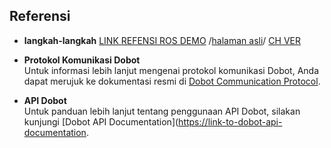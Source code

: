## Referensi

- **langkah-langkah**
[LINK REFENSI ROS DEMO](https://download.dobot.cc/development-protocol/dobot-magician/win7-win10/en/Dobot-Magician-ROS-Demo.zip) /[halaman asli](https://www.dobot-robots.com/products/education/magician.html)/ 
[CH VER](https://github.com/Dobot-Arm/Magician_ROS/blob/main/Dobot%20Magicain%20Demo%E8%AF%B4%E6%98%8E%20(ROS).pdf)


- **Protokol Komunikasi Dobot**  
  Untuk informasi lebih lanjut mengenai protokol komunikasi Dobot, Anda dapat merujuk ke dokumentasi resmi di [Dobot Communication Protocol](https://download.dobot.cc/product-manual/dobot-magician/pdf/en/Dobot-Communication-Protocol-V1.1.5.pdf).

- **API Dobot**  
  Untuk panduan lebih lanjut tentang penggunaan API Dobot, silakan kunjungi [Dobot API Documentation]([https://link-to-dobot-api-documentation](https://download.dobot.cc/product-manual/dobot-magician/pdf/en/Dobot-Magician-API-DescriptionV1.2.3.pdf).
